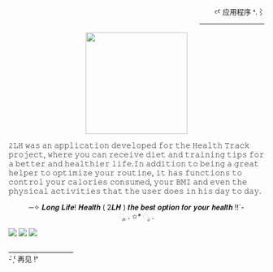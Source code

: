 <div align="right" >
  <p>
  ꜥꜤ  应用程序 ❛.⌇ <br>____________________
  </p>
  
</div>  

<div align="center" >
  <img height="200px" src="https://user-images.githubusercontent.com/86667062/209577420-89e286d9-9150-435b-b8e8-61e8eb1b55f0.png"><br>
  
  <p align="left">
   𝟸𝙻𝙷 𝚠𝚊𝚜 𝚊𝚗 𝚊𝚙𝚙𝚕𝚒𝚌𝚊𝚝𝚒𝚘𝚗 𝚍𝚎𝚟𝚎𝚕𝚘𝚙𝚎𝚍 𝚏𝚘𝚛 𝚝𝚑𝚎 𝙷𝚎𝚊𝚕𝚝𝚑 𝚃𝚛𝚊𝚌𝚔 𝚙𝚛𝚘𝚓𝚎𝚌𝚝, 𝚠𝚑𝚎𝚛𝚎 𝚢𝚘𝚞 𝚌𝚊𝚗 𝚛𝚎𝚌𝚎𝚒𝚟𝚎 𝚍𝚒𝚎𝚝 𝚊𝚗𝚍 𝚝𝚛𝚊𝚒𝚗𝚒𝚗𝚐 𝚝𝚒𝚙𝚜 𝚏𝚘𝚛 𝚊 𝚋𝚎𝚝𝚝𝚎𝚛 𝚊𝚗𝚍 𝚑𝚎𝚊𝚕𝚝𝚑𝚒𝚎𝚛 𝚕𝚒𝚏𝚎.𝙸𝚗 𝚊𝚍𝚍𝚒𝚝𝚒𝚘𝚗 𝚝𝚘 
   𝚋𝚎𝚒𝚗𝚐 𝚊 𝚐𝚛𝚎𝚊𝚝 𝚑𝚎𝚕𝚙𝚎𝚛 𝚝𝚘 𝚘𝚙𝚝𝚒𝚖𝚒𝚣𝚎 𝚢𝚘𝚞𝚛 𝚛𝚘𝚞𝚝𝚒𝚗𝚎, 𝚒𝚝 𝚑𝚊𝚜 𝚏𝚞𝚗𝚌𝚝𝚒𝚘𝚗𝚜 𝚝𝚘 𝚌𝚘𝚗𝚝𝚛𝚘𝚕 𝚢𝚘𝚞𝚛 𝚌𝚊𝚕𝚘𝚛𝚒𝚎𝚜 𝚌𝚘𝚗𝚜𝚞𝚖𝚎𝚍, 𝚢𝚘𝚞𝚛 𝙱𝙼𝙸 𝚊𝚗𝚍 𝚎𝚟𝚎𝚗 𝚝𝚑𝚎 𝚙𝚑𝚢𝚜𝚒𝚌𝚊𝚕 𝚊𝚌𝚝𝚒𝚟𝚒𝚝𝚒𝚎𝚜 𝚝𝚑𝚊𝚝 𝚝𝚑𝚎 𝚞𝚜𝚎𝚛 
   𝚍𝚘𝚎𝚜 𝚒𝚗 𝚑𝚒𝚜 𝚍𝚊𝚢 𝚝𝚘 𝚍𝚊𝚢.
   
   <p align="center" >
    ─✧ 𝑳𝒐𝒏𝒈 𝑳𝒊𝒇𝒆! 𝑯𝒆𝒂𝒍𝒕𝒉 ( 2𝑳𝑯 ) 𝒕𝒉𝒆 𝒃𝒆𝒔𝒕 𝒐𝒑𝒕𝒊𝒐𝒏 𝒇𝒐𝒓 𝒚𝒐𝒖𝒓 𝒉𝒆𝒂𝒍𝒕𝒉 !!´-<br>
     ೄ . ✩* ೃ .
   </p>
  </p>
</div>

<div>
 <img width="auto" height="auto" src="https://user-images.githubusercontent.com/86667062/209578600-7ac978af-1a22-478d-b143-89c8d307ae74.png">
 <img width="auto" height="auto" src="https://user-images.githubusercontent.com/86667062/209578620-5403dd24-3c31-4a73-ae22-5fa5990e4d52.png">
 <img width="auto" height="auto" src="https://user-images.githubusercontent.com/86667062/209578632-366b6356-187a-4455-bfed-81dbb8bbec30.png">
</div>

 <div>
   <p>
     ____________________<br> - ̗̀⁽ 再见 !❜
   </p>
</div>
